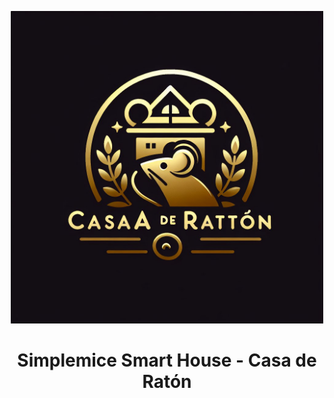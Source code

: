 <p align="center">
  <img width="500" height="500" src="https://github.com/simplemice/home_assistant/blob/main/screenshot/logo.jpg">

# <p align="center"> Simplemice Smart House - Casa de Ratón </p>

</p>
